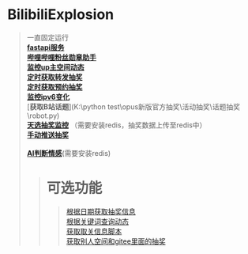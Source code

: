 # BilibiliExplosion
>一直固定运行\
[__fastapi服务__](fastapi接口/请求代理_ver_database_fastapi.py)\
[__哔哩哔哩粉丝勋章助手__](github/哔哩哔哩粉丝勋章助手/main.py)\
[__监控up主空间动态__](grpc获取动态/src/监控up动态/bili_dynamic_monitor.py)\
[__定时获取转发抽奖__](opus新版官方抽奖/转发抽奖/定时获取所有动态以及发布充电和官方抽奖专栏.py)\
[__定时获取预约抽奖__](opus新版官方抽奖/预约抽奖/etc/schedule_get_reserve_lot.py)\
[__监控ipv6变化__](K:\python测试专用\光猫测试\监控本地ip地址变化.py)\
[__获取B站话题__](K:\python test\opus新版官方抽奖\活动抽奖\话题抽奖\robot.py)
> \
[__天选抽奖监控__](K:\Bili_live_monitor\src\monitor.py) （需要安装redis，抽奖数据上传至redis中）\
[__手动推送抽奖__](K:\Bili_live_monitor\src\手动推送抽奖.py)\
> \
[__AI判断情感__](utl/机器学习/情感分析/情感分析.py)(需要安装redis)
>># __可选功能__
> >>[根据日期获取抽奖信息](grpc获取动态\src\根据日期获取抽奖动态\getLotDynSortByDate.py)\
[根据关键词查询动态](grpc获取动态\src\获取特殊关键词动态\getKeyWordDynDetail.py)\
[获取取关信息脚本](取关脚本\获取取关列表.py)\
[获取别人空间和gitee里面的抽奖](github/my_operator/bili_upload/get_bili_upload.py)